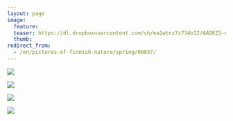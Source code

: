 ```yaml
---
layout: page
image:
  feature:
  teaser: https://dl.dropboxusercontent.com/sh/ea1wtnz7z734o12/AADKZ3-eEgRhrXRgJw9TvQM5a/luontokuvat/kev%C3%A4t/DS14780-245px.jpg
  thumb:
redirect_from:
  - /en/pictures-of-finnish-nature/spring/00037/
---
```


[![](https://dl.dropboxusercontent.com/sh/ea1wtnz7z734o12/AAAHSmI0iKwHfv06UxrfoO91a/luontokuvat/kev%C3%A4t/DS14780-800px.jpg)](https://dl.dropboxusercontent.com/sh/ea1wtnz7z734o12/AABaTMGTU9xTAnkF2nDqIWIqa/luontokuvat/kev%C3%A4t/DS14780.jpg)

[![](https://dl.dropboxusercontent.com/sh/ea1wtnz7z734o12/AAC5up2ThQ6UZmEBsyjvwY3va/luontokuvat/kev%C3%A4t/DS14781-800px.jpg)](https://dl.dropboxusercontent.com/sh/ea1wtnz7z734o12/AAAP4l73jqhAPC4ftpAJcgLUa/luontokuvat/kev%C3%A4t/DS14781.jpg)

[![](https://dl.dropboxusercontent.com/sh/ea1wtnz7z734o12/AABldKnSAWkqkufLvNzP51Hxa/luontokuvat/kev%C3%A4t/DS14783-800px.jpg)](https://dl.dropboxusercontent.com/sh/ea1wtnz7z734o12/AAD9KiJ7FGGJLZBuav36BgyVa/luontokuvat/kev%C3%A4t/DS14783.jpg)

[![](https://dl.dropboxusercontent.com/sh/ea1wtnz7z734o12/AAAyN9O-U4IKu0pbciuCbHOja/luontokuvat/kev%C3%A4t/DS14784-800px.jpg)](https://dl.dropboxusercontent.com/sh/ea1wtnz7z734o12/AACwa8OGCQy6-VZGQoI6jrwba/luontokuvat/kev%C3%A4t/DS14784.jpg)
